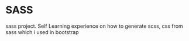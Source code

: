 # SASS
sass project.
Self Learning experience on how to generate scss, css from sass which i used in bootstrap
